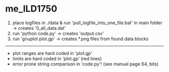 # me_ILD1750

1. place logfiles in ./data & run 'pull_logfile_into_one_file.bat' in main folder → creates '0_all_data.dat'
2. run 'python code.py' → creates 'output.csv'
3. run 'gnuplot plot.gp' → creates *.png files from found data blocks
---
* plot ranges are hard coded in 'plot.gp'
* limits are hard coded in 'plot.gp' (red lines)
* error prone string comparison in 'code.py'! (see manual page 64, bits)
